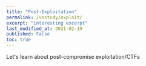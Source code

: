 ```yaml
---
title: "Post-Exploitation"
permalink: /vsstudy/exploit/
excerpt: "interesting excerpt"
last_modified_at: 2021-02-19
published: False
toc: true
---
```


Let's learn about post-compromise exploitation/CTFs